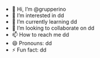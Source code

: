 - 👋 Hi, I’m @grupperino
- 👀 I’m interested in dd
- 🌱 I’m currently learning dd
- 💞️ I’m looking to collaborate on dd
- 📫 How to reach me dd
- 😄 Pronouns: dd
- ⚡ Fun fact: dd

<!---
grupperino/grupperino is a ✨ special ✨ repository because its `README.md` (this file) appears on your GitHub profile.
You can click the Preview link to take a look at your changes.
--->
